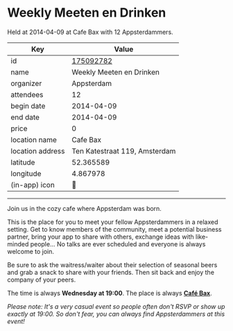 # Weekly Meeten en Drinken
Held at 2014-04-09 at Cafe Bax with 12 Appsterdammers.
        
|Key|Value
|---|---|
|id|[175092782](https://www.meetup.com/appsterdam/events/175092782/)|
|name|Weekly Meeten en Drinken|
|organizer|Appsterdam|
|attendees|12|
|begin date|2014-04-09|
|end date|2014-04-09|
|price|0|
|location name|Cafe Bax|
|location address|Ten Katestraat 119, Amsterdam|
|latitude|52.365589|
|longitude|4.867978|
|(in-app) icon|🍺|

---

Join us in the cozy cafe where Appsterdam was born.

This is the place for you to meet your fellow Appsterdammers in a relaxed setting. Get to know members of the community, meet a potential business partner, bring your app to share with others, exchange ideas with like-minded people... No talks are ever scheduled and everyone is always welcome to join.

Be sure to ask the waitress/waiter about their selection of seasonal beers and grab a snack to share with your friends. Then sit back and enjoy the company of your peers.

The time is always **Wednesday at 19:00**. The place is always **[Café Bax](http://www.cafebax.nl/)**.

*Please note: It's a very casual event so people often don't RSVP or show up exactly at 19:00. So don't fear, you can *always* find Appsterdammers at this event!*


